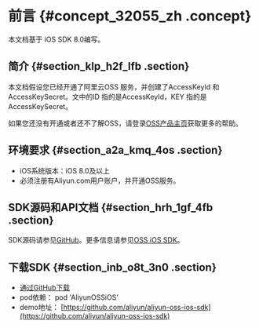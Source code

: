 # 前言 {#concept_32055_zh .concept}

本文档基于 iOS SDK 8.0编写。

## 简介 {#section_klp_h2f_lfb .section}

本文档假设您已经开通了阿里云OSS 服务，并创建了AccessKeyId 和AccessKeySecret。文中的ID 指的是AccessKeyId，KEY 指的是AccessKeySecret。

如果您还没有开通或者还不了解OSS，请登录[OSS产品主页](https://www.alibabacloud.com/product/oss)获取更多的帮助。

## 环境要求 {#section_a2a_kmq_4os .section}

-   iOS系统版本：iOS 8.0及以上
-   必须注册有Aliyun.com用户账户，并开通OSS服务。

## SDK源码和API文档 {#section_hrh_1gf_4fb .section}

SDK源码请参见[GitHub](https://github.com/aliyun/aliyun-oss-ios-sdk)。更多信息请参见[OSS iOS SDK](https://github.com/aliyun/aliyun-oss-ios-sdk/blob/master/README.md)。

## 下载SDK {#section_inb_o8t_3n0 .section}

-   [通过GitHub下载](https://github.com/aliyun/aliyun-oss-ios-sdk)
-   pod依赖： pod 'AliyunOSSiOS'
-   demo地址： [https://github.com/aliyun/aliyun-oss-ios-sdk](https://github.com/aliyun/aliyun-oss-ios-sdk)

